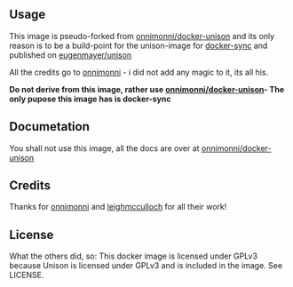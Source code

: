 ## Usage

This image is pseudo-forked from [onnimonni/docker-unison](https://github.com/onnimonni/docker-unison) and its only reason is to be a build-point for the unison-image for [docker-sync](https://github.com/EugenMayer/docker-sync) and published on [eugenmayer/unison](https://hub.docker.com/r/eugenmayer/unison/)

All the credits go to [onnimonni](https://github.com/onnimonni) - i did not add any magic to it, its all his.

**Do not derive from this image, rather use [onnimonni/docker-unison](https://github.com/onnimonni/docker-unison)- The only pupose this image has is docker-sync**

## Documetation

You shall not use this image, all the docs are over at [onnimonni/docker-unison](https://github.com/onnimonni/docker-unison)
## Credits
Thanks for [onnimonni](https://github.com/onnimonni) and [leighmcculloch](https://github.com/leighmcculloch/docker-unison) for all their work!

## License
What the others did, so:
This docker image is licensed under GPLv3 because Unison is licensed under GPLv3 and is included in the image. See LICENSE.
